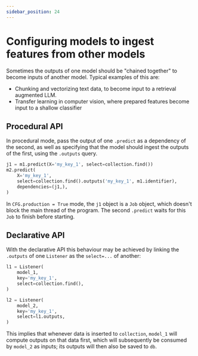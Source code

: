 ```yaml
---
sidebar_position: 24
---
```


# Configuring models to ingest features from other models

Sometimes the outputs of one model should be "chained together" to become inputs of another model.
Typical examples of this are:

- Chunking and vectorizing text data, to become input to a retrieval augmented LLM.
- Transfer learning in computer vision, where prepared features become input to a shallow classifier

## Procedural API

In procedural mode, pass the output of one `.predict` as a dependency of
the second, as well as specifying that the model should ingest the outputs 
of the first, using the `.outputs` query.

```python
j1 = m1.predict(X='my_key_1', select=collection.find())
m2.predict(
    X='my_key_1',
    select=collection.find().outputs('my_key_1', m1.identifier),
    dependencies=(j1,),
)
```

In `CFG.production = True` mode, the `j1` object is a `Job` object, which 
doesn't block the main thread of the program. The second `.predict` waits
for this `Job` to finish before starting.

## Declarative API

With the declarative API this 
behaviour may be achieved by linking the `.outputs` of one `Listener` as the `select=...` of another:

```python
l1 = Listener(
    model_1,
    key='my_key_1',
    select=collection.find(),
)

l2 = Listener(
    model_2,
    key='my_key_1',
    select=l1.outputs,
)
```

This implies that whenever data is inserted to `collection`, `model_1` will compute outputs on that data first, 
which will subsequently be consumed by `model_2` as inputs; its outputs will then also be saved to `db`.